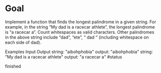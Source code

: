 # Goal

Implement a function that finds the longest palindrome in a given string. For example, in the string “My dad is a racecar athlete”, the longest palindrome is “a racecar a”. Count whitespaces as valid characters. Other palindromes in the above string include “dad”, “ete”, “ dad “ (including whitespace on each side of dad).

Examples
Input Output
string:
"aibohphobia" 
output: "aibohphobia"
string:
"My dad is a racecar athlete" 
output: "a racecar a"
#status

finished